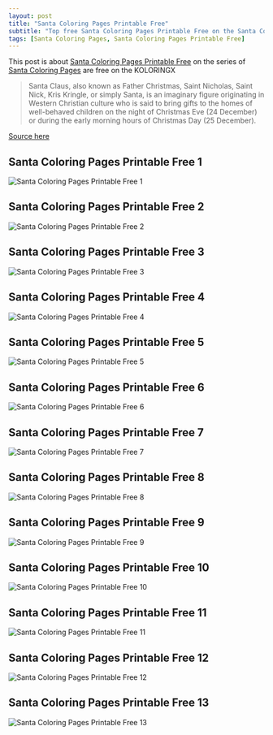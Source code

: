 ```yaml
---
layout: post
title: "Santa Coloring Pages Printable Free"
subtitle: "Top free Santa Coloring Pages Printable Free on the Santa Coloring Pages at Koloringx.xyz "
tags: [Santa Coloring Pages, Santa Coloring Pages Printable Free]
---
```

This post is about [Santa Coloring Pages Printable Free](http://koloringx.xyz/blog/Santa-Coloring-Pages-Printable-Free) on the series of [Santa Coloring Pages](http://koloringx.xyz) are free on the KOLORINGX
> Santa Claus, also known as Father Christmas, Saint Nicholas, Saint Nick, Kris Kringle, or simply Santa, is an imaginary figure originating in Western Christian culture who is said to bring gifts to the homes of well-behaved children on the night of Christmas Eve (24 December) or during the early morning hours of Christmas Day (25 December).

[Source here](https://en.wikipedia.org/wiki/Santa_Claus)
## Santa Coloring Pages Printable Free 1
![Santa Coloring Pages Printable Free 1](http://koloringx.xyz/Christmas-Coloring-Pages/Santa-Coloring-Pages-Printable-Free%20(1).png)

<script async src="https://pagead2.googlesyndication.com/pagead/js/adsbygoogle.js"></script> <!-- Koloringx --> 
 <ins class="adsbygoogle"  
   style="display:block"   
  data-ad-client="ca-pub-6753140515841889"   
  data-ad-slot="2585677186"  
   data-ad-format="auto"  
   data-full-width-responsive="true"></ins> 
 <script>  
   (adsbygoogle = window.adsbygoogle || []).push({}); 
 </script>

## Santa Coloring Pages Printable Free 2
![Santa Coloring Pages Printable Free 2](http://koloringx.xyz/Christmas-Coloring-Pages/Santa-Coloring-Pages-Printable-Free%20(2).png)
## Santa Coloring Pages Printable Free 3
![Santa Coloring Pages Printable Free 3](http://koloringx.xyz/Christmas-Coloring-Pages/Santa-Coloring-Pages-Printable-Free%20(3).png)
## Santa Coloring Pages Printable Free 4
![Santa Coloring Pages Printable Free 4](http://koloringx.xyz/Christmas-Coloring-Pages/Santa-Coloring-Pages-Printable-Free%20(4).png)
## Santa Coloring Pages Printable Free 5
![Santa Coloring Pages Printable Free 5](http://koloringx.xyz/Christmas-Coloring-Pages/Santa-Coloring-Pages-Printable-Free%20(5).png)
## Santa Coloring Pages Printable Free 6
![Santa Coloring Pages Printable Free 6](http://koloringx.xyz/Christmas-Coloring-Pages/Santa-Coloring-Pages-Printable-Free%20(6).png)
## Santa Coloring Pages Printable Free 7
![Santa Coloring Pages Printable Free 7](http://koloringx.xyz/Christmas-Coloring-Pages/Santa-Coloring-Pages-Printable-Free%20(7).png)
## Santa Coloring Pages Printable Free 8
![Santa Coloring Pages Printable Free 8](http://koloringx.xyz/Christmas-Coloring-Pages/Santa-Coloring-Pages-Printable-Free%20(8).png)
## Santa Coloring Pages Printable Free 9
![Santa Coloring Pages Printable Free 9](http://koloringx.xyz/Christmas-Coloring-Pages/Santa-Coloring-Pages-Printable-Free%20(9).png)
## Santa Coloring Pages Printable Free 10
![Santa Coloring Pages Printable Free 10](http://koloringx.xyz/Christmas-Coloring-Pages/Santa-Coloring-Pages-Printable-Free%20(10).png)
## Santa Coloring Pages Printable Free 11
![Santa Coloring Pages Printable Free 11](http://koloringx.xyz/Christmas-Coloring-Pages/Santa-Coloring-Pages-Printable-Free%20(11).png)
## Santa Coloring Pages Printable Free 12
![Santa Coloring Pages Printable Free 12](http://koloringx.xyz/Christmas-Coloring-Pages/Santa-Coloring-Pages-Printable-Free%20(12).png)
## Santa Coloring Pages Printable Free 13
![Santa Coloring Pages Printable Free 13](http://koloringx.xyz/Christmas-Coloring-Pages/Santa-Coloring-Pages-Printable-Free%20(13).png)

<script async src="https://pagead2.googlesyndication.com/pagead/js/adsbygoogle.js"></script> <!-- Koloringx --> 
 <ins class="adsbygoogle"  
   style="display:block"   
  data-ad-client="ca-pub-6753140515841889"   
  data-ad-slot="2585677186"  
   data-ad-format="auto"  
   data-full-width-responsive="true"></ins> 
 <script>  
   (adsbygoogle = window.adsbygoogle || []).push({}); 
 </script>

